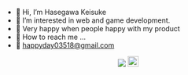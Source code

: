 - 🎌 Hi, I’m Hasegawa Keisuke
- 🧐 I’m interested in web and game development.
- 🤣 Very happy when people happy with my product
- 🚀 How to reach me ...
- 📃 happyday03518@gmail.com

<p align="center">
    <img src="https://visitor-badge.laobi.icu/badge?page_id=happyday03518"/>
    <a>
    <img src="https://media.giphy.com/media/hvRJCLFzcasrR4ia7z/giphy.gif" width="22px">
</p>


